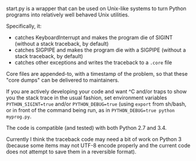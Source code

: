 start.py is a wrapper that can be used on Unix-like systems
to turn Python programs into relatively well behaved Unix
utilities.

Specifically, it:

 * catches KeyboardInterrupt and makes the program die of SIGINT
   (without a stack traceback, by default)
 * catches SIGPIPE and makes the program die with a SIGPIPE
   (without a stack traceback, by default)
 * catches other exceptions and writes the traceback to a `.core` file

Core files are appended-to, with a timestamp of the problem, so
that these "core dumps" can be delivered to maintainers.

If you are actively developing your code and want ^C and/or
traps to show you the stack trace in the usual fashion, set
environment variables `PYTHON_SIGINT=true` and/or `PYTHON_DEBUG=true`
(using `export` from sh/bash, or in front of the command being
run, as in `PYTHON_DEBUG=true python myprog.py`.

The code is compatible (and tested) with both Python 2.7 and 3.4.

Currently I think the traceback code may need a bit of work on
Python 3 (because some items may not UTF-8 encode properly and
the current code does not attempt to save them in a reversible
format).

